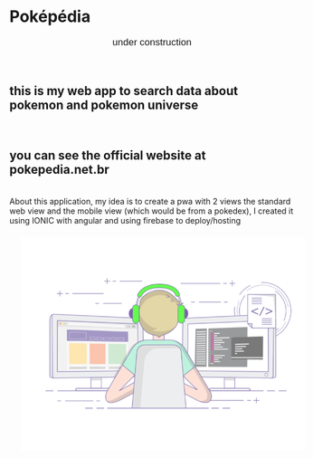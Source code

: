 <h1> Poképédia </h1>
 
under construction

<br/>

<h2> this is my web app to search data about pokemon and pokemon universe </h2>

<br/>

<h2> you can see the official website at pokepedia.net.br </h2>

<br/>
<div class="box">
    About this application, my idea is to create a pwa with 2 views the standard web view and the mobile view (which would be from a pokedex), I created it using IONIC with angular and using firebase to deploy/hosting
</div>

<img class="image" src="./src/assets/jako.gif">

<style>

    @import url('https://fonts.googleapis.com/css2?family=Oxygen:wght@300&display=swap');

    p {
        font-family: 'Oxygen', sans-serif;
        font-size:17px;
        display:flex;
        text-align:center;
        justify-text:center;
        justify-content:center;
        align-items:center;
    }

    .box{
        display:block;
    }

    .image {
        padding:20px;
        opacity:0.7;
        display:flex !important;
        justify-content:center !important;
        align-items:center !important;

    }
</style>

